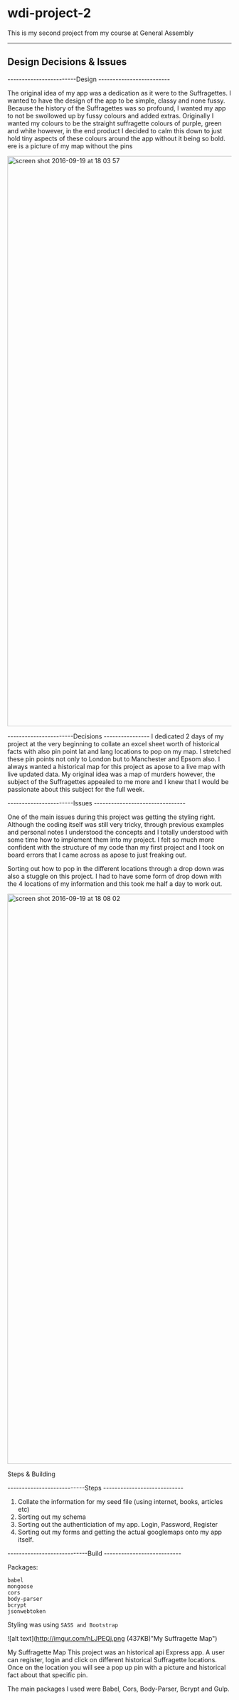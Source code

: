 # wdi-project-2
This is my second project from my course at General Assembly

-------------------------
Design Decisions & Issues
-------------------------

------------------------Design -------------------------

The original idea of my app was a dedication as it were to the Suffragettes. I wanted to have the design of the app to be simple, classy and none fussy. Because the history of the Suffragettes was so profound, I wanted my app to not be swollowed up by fussy colours and added extras. Originally I wanted my colours to be the straight suffragette colours of purple, green and white however, in the end product I decided to calm this down to just hold tiny aspects of these colours around the app without it being so bold.
ere is a picture of my map without the pins

<img width="1280" alt="screen shot 2016-09-19 at 18 03 57" src="https://cloud.githubusercontent.com/assets/18580595/18641265/cb1609f2-7e93-11e6-85b5-543262bbc2eb.png">

-----------------------Decisions ----------------
I dedicated 2 days of my project at the very beginning to collate an excel sheet worth of historical facts with also pin point lat and lang locations to pop on my map. I stretched these pin points not only to London but to Manchester and Epsom also. I always wanted a historical map for this project as apose to a live map with live updated data. My original idea was a map of murders however, the subject of the Suffragettes appealed to me more and I knew that I would be passionate about this subject for the full week.

-----------------------Issues --------------------------------

One of the main issues during this project was getting the styling right. Although the coding itself was still very tricky, through previous examples and personal notes I understood the concepts and I totally understood with some time how to implement them into my project. I felt so much more confident with the structure of my code than my first project and I took on board errors that I came across as apose to just freaking out.

Sorting out how to pop in the different locations through a drop down was also a stuggle on this project. I had to have some form of drop down with the 4 locations of my information and this took me half a day to work out. 

<img width="1280" alt="screen shot 2016-09-19 at 18 08 02" src="https://cloud.githubusercontent.com/assets/18580595/18641326/0d8ac8d6-7e94-11e6-94df-ee4bf3759e79.png">

Steps & Building

---------------------------Steps ----------------------------

1. Collate the information for my seed file (using internet, books, articles etc)
2. Sorting out my schema
3. Sorting out the authenticiation of my app. Login, Password, Register
4. Sorting out my forms and getting the actual googlemaps onto my app itself.

----------------------------Build ---------------------------

Packages: 
```gulp
babel
mongoose
cors
body-parser
bcrypt
jsonwebtoken
```

Styling was using ```SASS and Bootstrap```


![alt text](http://imgur.com/hLJPEQj.png (437KB)"My Suffragette Map")


My Suffragette Map
This project was an historical api Express app. A user can register, login and click on different historical Suffragette locations. Once on the location you will see a pop up pin with a picture and historical fact about that specific pin. 

The main packages I used were Babel, Cors, Body-Parser, Bcrypt and Gulp. 


